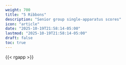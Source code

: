 ```yaml
---
weight: 700
title: "5 Ribbons"
description: "Senior group single-apparatus scores"
icon: "article"
date: "2025-10-19T21:58:14-05:00"
lastmod: "2025-10-19T21:58:14-05:00"
draft: false
toc: true
---
```


{{< rgapp >}}